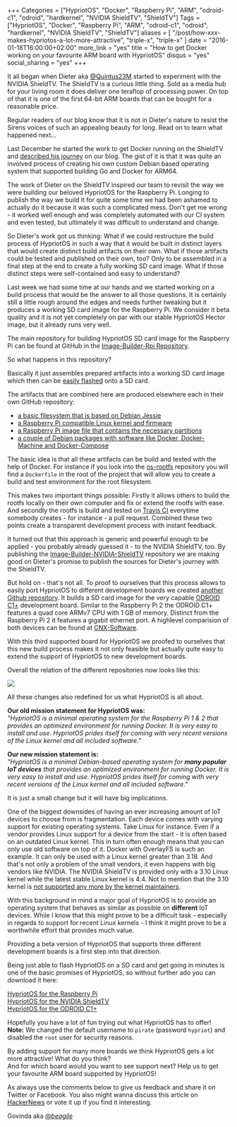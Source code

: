 +++
Categories = ["HypriotOS", "Docker", "Raspberry Pi", "ARM", "odroid-c1", "odroid", "hardkernel", "NVIDIA ShieldTV", "ShieldTV"]
Tags = ["HypriotOS", "Docker", "Raspberry Pi", "ARM", "odroid-c1", "odroid", "hardkernel", "NVIDIA ShieldTV", "ShieldTV"]
aliases = [ "/post/how-xxx-makes-hypriotos-a-lot-more-attractive", "triple-x", "triple-x" ]
date = "2016-01-18T16:00:00+02:00"
more_link = "yes"
title = "How to get Docker working on your favourite ARM board with HypriotOS"
disqus = "yes"
social_sharing = "yes"
+++

It all began when Dieter aka [@Quintus23M](https://twitter.com/Quintus23M) started to experiment with the NVIDIA ShieldTV.
The ShieldTV is a curious little thing. Sold as a media hub for your living room it does deliver one teraflop of processing power.
On top of that it is one of the first 64-bit ARM boards that can be bought for a reasonable price.

Regular readers of our blog know that it is not in Dieter's nature to resist the Sirens voices of such an appealing beauty for long.
Read on to learn what happened next...

<!--more-->

Last December he started the work to get Docker running on the ShieldTV and [described his journey](/post/getting-docker-running-on-a-highend-arm-gaming-console-for-fun-and-profit/) on our blog.
The gist of it is that it was quite an involved process of creating his own custom Debian based operating system that supported building Go and Docker for ARM64.

The work of Dieter on the ShieldTV inspired our team to revisit the way we were building our beloved HypriotOS for the Raspberry Pi.
Longing to publish the way we build it for quite some time we had been ashamed to actually do it because it was such a complicated mess.
Don't get me wrong - it worked well enough and was completely automated with our CI system and even tested, but ultimately it was difficult to understand and change.

So Dieter's work got us thinking:
What if we could restructure the build process of HypriotOS in such a way that it would be built in distinct layers that would create distinct build artifacts on their own.
What if those artifacts could be tested and published on their own, too? Only to be assembled in a final step at the end to create a fully working SD card image.
What if those distinct steps were self-contained and easy to understand?

Last week we had some time at our hands and we started working on a build process that would be the answer to all those questions.
It is certainly still a little rough around the edges and needs further tweaking but it produces a working SD card image for the Raspberry Pi.
We consider it beta quality and it is not yet completely on par with our stable HypriotOS Hector image, but it already runs very well.

The main repository for building HypriotOS SD card image for the Raspberry Pi can be found at GitHub in the [Image-Builder-Rpi Repository](https://github.com/hypriot/image-builder-rpi).

So what happens in this repository?

Basically it just assembles prepared artifacts into a working SD card image which then can be [easily flashed](https://github.com/hypriot/flash) onto a SD card.

The artifacts that are combined here are produced elsewhere each in their own GitHub repository:

- [a basic filesystem that is based on Debian Jessie](https://github.com/hypriot/os-rootfs)
- [a Raspberry Pi compatible Linux kernel and firmware](https://github.com/hypriot/rpi-kernel)
- [a Raspberry Pi image file that contains the necessary partitions](https://github.com/hypriot/image-builder-raw)
- [a couple of Debian packages with software like Docker, Docker-Machine and Docker-Compose](https://packagecloud.io/Hypriot/Schatzkiste)

The basic idea is that all these artifacts can be build and tested with the help of Docker.
For instance if you look into the [os-rootfs](https://github.com/hypriot/os-rootfs) repository you will find a `Dockerfile` in the root of the project that will allow you to create a build and test environment for the root filesystem.

This makes two important things possible: Firstly it allows others to build the rootfs locally on their own computer and fix or extend the rootfs with ease.
And secondly the rootfs is build and tested on [Travis CI](https://travis-ci.org/hypriot/os-rootfs) everytime somebody creates - for instance - a pull request.
Combined these two points create a transparent development process with instant feedback.

It turned out that this approach is generic and powerful enough to be applied - you probably already guessed it - to the NVIDIA ShieldTV, too.
By publishing the [Image-Builder-NVIDIA-ShieldTV](https://github.com/hypriot/image-builder-nvidia-shieldtv) repository we are making good on Dieter's promise to publish the sources for Dieter's journey with the ShieldTV.

But hold on - that's not all. To proof to ourselves that this process allows to easily port HypriotOS to different development boards we created [another Github repository](https://github.com/hypriot/image-builder-odroid-c1).
It builds a SD card image for the very capable [ODROID C1+](http://www.hardkernel.com/main/products/prdt_info.php?g_code=G143703355573) development board.
Similar to the Raspberry Pi 2 the ODROID C1+ features a quad core ARMv7 CPU with 1 GB of memory. Distinct from the Raspberry Pi 2 it features a gigabit ethernet port.
A highlevel comparision of both devices can be found at [CNX-Software](http://www.cnx-software.com/2015/02/02/raspberry-pi-2-odroid-c1-development-boards-comparison/).

With this third supported board for HypriotOS we proofed to ourselves that this new build process makes it not only feasible but actually quite easy to extend the support of HypriotOS to new development boards.

Overall the relation of the different repositories now looks like this:

![](/images/hypriotos-xxx/hypriotos_buildpipeline.jpg)

All these changes also redefined for us what HypriotOS is all about.

**Our old mission statement for HypriotOS was:**  
*"HypriotOS is a minimal operating system for the Raspberry Pi 1 & 2 that provides an optimized environment for running Docker. It is very easy to install and use. HypriotOS prides itself for coming with very recent versions of the Linux kernel and all included software."*

**Our new mission statement is:**  
*"HypriotOS is a minimal Debian-based operating system for **many popular IoT devices** that provides an optimized environment for running Docker. It is very easy to install and use. HypriotOS prides itself for coming with very recent versions of the Linux kernel and all included software."*

It is just a small change but it will have big implications.

One of the biggest downsides of having an ever increasing amount of IoT devices to choose from is fragmentation. Each device comes with varying support for existing operating systems.
Take Linux for instance. Even if a vendor provides Linux support for a device from the start - it is often based on an outdated Linux kernel.
This in turn often enough means that you can only use old software on top of it. Docker with OverlayFS is such an example. It can only be used with a Linux kernel greater than 3.18.
And that's not only a problem of the small vendors, it even happens with big vendors like NVIDIA. The NVIDIA ShieldTV is provided only with a 3.10 Linux kernel while the latest stable Linux kernel is 4.4.
Not to mention that the 3.10 kernel is [not supported any more by the kernel maintainers](https://www.kernel.org/category/releases.html).

With this background in mind a major goal of HypriotOS is to provide an operating system that behaves as similar as possible on **different** IoT devices.
While I know that this might prove to be a difficult task - especially in regards to support for recent Linux kernels - I think it might prove to be a worthwhile effort that provides much value.

Providing a beta version of HypriotOS that supports three different development boards is a first step into that direction.

Being just able to flash HypriotOS on a SD card and get going in minutes is one of the basic promises of HypriotOS, so without further ado you can download it here:

[HypriotOS for the Raspberry Pi](https://github.com/hypriot/image-builder-rpi/releases)  
[HypriotOS for the NVIDIA ShieldTV](https://github.com/hypriot/image-builder-nvidia-shieldtv/releases)  
[HypriotOS for the ODROID C1+](https://github.com/hypriot/image-builder-odroid-c1/releases)

Hopefully you have a lot of fun trying out what HypriotOS has to offer!  
**Note:** We changed the default username to `pirate` (password `hypriot`) and disabled the `root` user for security reasons.

By adding support for many more boards we think HypriotOS gets a lot more attractive! What do you think?  
And for which board would you want to see support next? 
Help us to get your favourite ARM board supported by HypriotOS!

As always use the comments below to give us feedback and share it on Twitter or Facebook.
You also might wanna discuss this article on [HackerNews](https://news.ycombinator.com/item?id=10926502) or vote it up if you find it interesting.

Govinda aka [@_beagile_](https://twitter.com/_beagile_)
